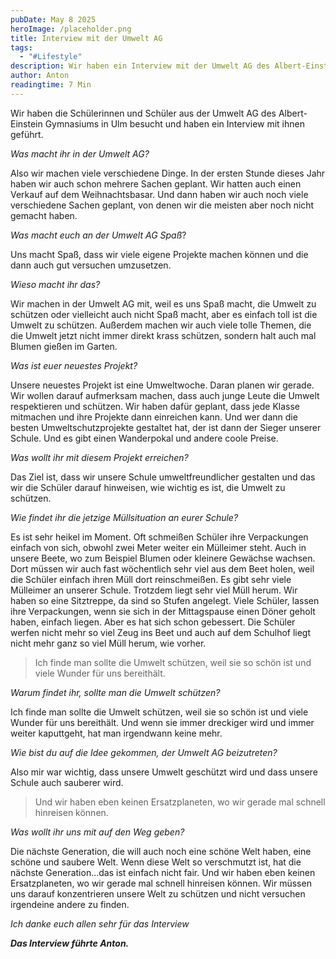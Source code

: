```yaml
---
pubDate: May 8 2025
heroImage: /placeholder.png
title: Interview mit der Umwelt AG
tags:
  - "#Lifestyle"
description: Wir haben ein Interview mit der Umwelt AG des Albert-Einstein Gymnasiums Ulm/Wiblingen geführt.
author: Anton
readingtime: 7 Min
---
```

Wir haben die Schülerinnen und Schüler aus der Umwelt AG des Albert-Einstein Gymnasiums in Ulm besucht und haben ein Interview mit ihnen geführt.  


*Was macht ihr in der Umwelt AG?*

Also wir machen viele verschiedene Dinge. In der ersten Stunde dieses Jahr haben wir auch schon mehrere Sachen geplant. Wir hatten auch einen Verkauf auf dem Weihnachtsbasar. Und dann haben wir auch noch viele verschiedene Sachen geplant, von denen wir die meisten aber noch nicht gemacht haben. 


*Was macht euch an der Umwelt AG Spaß*?

Uns macht Spaß, dass wir viele eigene Projekte machen können und die dann auch gut versuchen umzusetzen. 

*Wieso macht ihr das?*

Wir machen in der Umwelt AG mit, weil es uns Spaß macht, die Umwelt zu schützen oder vielleicht auch nicht Spaß macht, aber es einfach toll ist die Umwelt zu schützen. 
Außerdem machen wir auch viele tolle Themen, die die Umwelt jetzt nicht immer direkt krass schützen, sondern halt auch mal Blumen gießen im Garten. 


*Was ist euer neuestes Projekt?*

Unsere neuestes Projekt ist eine Umweltwoche. Daran planen wir gerade. 
Wir wollen darauf aufmerksam machen, dass auch junge Leute die Umwelt respektieren und schützen. 
Wir haben dafür geplant, dass jede Klasse mitmachen und ihre Projekte dann einreichen kann. Und wer dann die besten Umweltschutzprojekte gestaltet hat, der ist dann der Sieger unserer Schule. Und es gibt einen Wanderpokal und andere coole Preise. 


*Was wollt ihr mit diesem Projekt erreichen?*

Das Ziel ist, dass wir unsere Schule umweltfreundlicher gestalten und das wir die Schüler darauf hinweisen, wie wichtig es ist, die Umwelt zu schützen. 


*Wie findet ihr die jetzige Müllsituation an eurer Schule?*

Es ist sehr heikel im Moment. Oft schmeißen Schüler ihre Verpackungen einfach von sich, obwohl zwei Meter weiter ein Mülleimer steht. 
Auch in unsere Beete, wo zum Beispiel Blumen oder kleinere Gewächse wachsen. Dort müssen wir auch fast wöchentlich sehr viel aus dem Beet holen, weil die Schüler einfach ihren Müll dort reinschmeißen. 
Es gibt sehr viele Mülleimer an unserer Schule. Trotzdem liegt sehr viel Müll herum. 
Wir haben so eine Sitztreppe, da sind so Stufen angelegt. Viele Schüler, lassen ihre Verpackungen, wenn sie sich in der Mittagspause einen Döner geholt haben, einfach liegen. 
Aber es hat sich schon gebessert. Die Schüler werfen nicht mehr so viel Zeug ins Beet und auch auf dem Schulhof liegt nicht mehr ganz so viel Müll herum, wie vorher. 


>Ich finde man sollte die Umwelt schützen, weil sie so schön ist und viele Wunder für uns bereithält.


*Warum findet ihr, sollte man die Umwelt schützen?*

Ich finde man sollte die Umwelt schützen, weil sie so schön ist und viele Wunder für uns bereithält. Und wenn sie immer dreckiger wird und immer weiter kaputtgeht, hat man irgendwann keine mehr. 


*Wie bist du auf die Idee gekommen, der Umwelt AG beizutreten?*

Also mir war wichtig, dass unsere Umwelt geschützt wird und dass unsere Schule auch sauberer wird. 


>Und wir haben eben keinen Ersatzplaneten, wo wir gerade mal schnell hinreisen können. 


*Was wollt ihr uns mit auf den Weg geben?*

Die nächste Generation, die will auch noch eine schöne Welt haben, eine schöne und saubere Welt. Wenn diese Welt so verschmutzt ist, hat die nächste Generation...das ist einfach nicht fair. 
Und wir haben eben keinen Ersatzplaneten, wo wir gerade mal schnell hinreisen können. Wir müssen uns darauf konzentrieren unsere Welt zu schützen und nicht versuchen irgendeine andere zu finden. 


*Ich danke euch allen sehr für das Interview*



***Das Interview führte Anton.*** 

